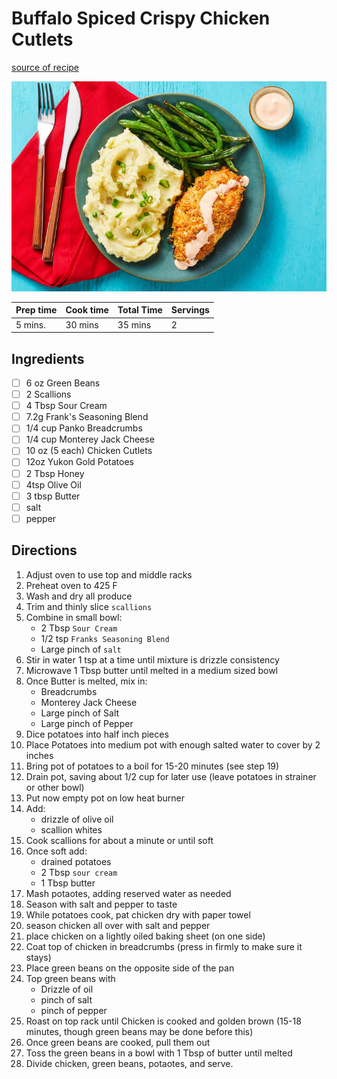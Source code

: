 # Buffalo Spiced Crispy Chicken Cutlets

[source of recipe](https://www.hellofresh.com/recipes/buffalo-spiced-crispy-chicken-cutlets-60ae4896e817712c2c1c0aa2?q=buffalo)

![Image of example](./images/photo.jpg)

| Prep time | Cook time | Total Time | Servings |
| --------- | --------- | ---------- | -------- |
| 5 mins.   | 30 mins   | 35 mins    | 2        |

## Ingredients

- [ ] 6 oz Green Beans
- [ ] 2 Scallions
- [ ] 4 Tbsp Sour Cream
- [ ] 7.2g Frank's Seasoning Blend
- [ ] 1/4 cup Panko Breadcrumbs
- [ ] 1/4 cup Monterey Jack Cheese
- [ ] 10 oz (5 each) Chicken Cutlets
- [ ] 12oz Yukon Gold Potatoes
- [ ] 2 Tbsp Honey
- [ ] 4tsp Olive Oil
- [ ] 3 tbsp Butter
- [ ] salt
- [ ] pepper

## Directions

1. Adjust oven to use top and middle racks
2. Preheat oven to 425 F
3. Wash and dry all produce
4. Trim and thinly slice `scallions`
5. Combine in small bowl:
    - 2 Tbsp `Sour Cream`
    - 1/2 tsp `Franks Seasoning Blend`
    - Large pinch of `salt`
6. Stir in water 1 tsp at a time until mixture is drizzle consistency
7. Microwave 1 Tbsp butter until melted in a medium sized bowl
8. Once Butter is melted, mix in:
    - Breadcrumbs
    - Monterey Jack Cheese
    - Large pinch of Salt
    - Large pinch of Pepper
9. Dice potatoes into half inch pieces
10. Place Potatoes into medium pot with enough salted water to cover by 2 inches
11. Bring pot of potatoes to a boil for 15-20 minutes (see step 19)
12. Drain pot, saving about 1/2 cup for later use (leave potatoes in strainer or other bowl)
13. Put now empty pot on low heat burner
14. Add:
    - drizzle of olive oil
    - scallion whites
15. Cook scallions for about a minute or until soft
16. Once soft add:
    - drained potatoes
    - 2 Tbsp `sour cream`
    - 1 Tbsp butter
17. Mash potaotes, adding reserved water as needed
18. Season with salt and pepper to taste
19. While potatoes cook, pat chicken dry with paper towel
20. season chicken all over with salt and pepper
21. place chicken on a lightly oiled baking sheet (on one side)
22. Coat top of chicken in breadcrumbs (press in firmly to make sure it stays)
23. Place green beans on the opposite side of the pan
24. Top green beans with
    - Drizzle of oil
    - pinch of salt
    - pinch of pepper
25. Roast on top rack until Chicken is cooked and golden brown (15-18 minutes, though green beans may be done before this)
26. Once green beans are cooked, pull them out
27. Toss the green beans in a bowl with 1 Tbsp of butter until melted
28. Divide chicken, green beans, potaotes, and serve. 
